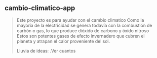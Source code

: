 ## cambio-climatico-app
>Este proyecto es para ayudar con el cambio climatico
>Como la mayoría de la electricidad se genera todavía con la combustión de carbón o gas, lo que produce dióxido de carbono y óxido nitroso
>Estos son potentes gases de efecto invernadero que cubren el planeta y atrapan el calor proveniente del sol.
>
>Lluvia de ideas:
>.Ver cuantos 
